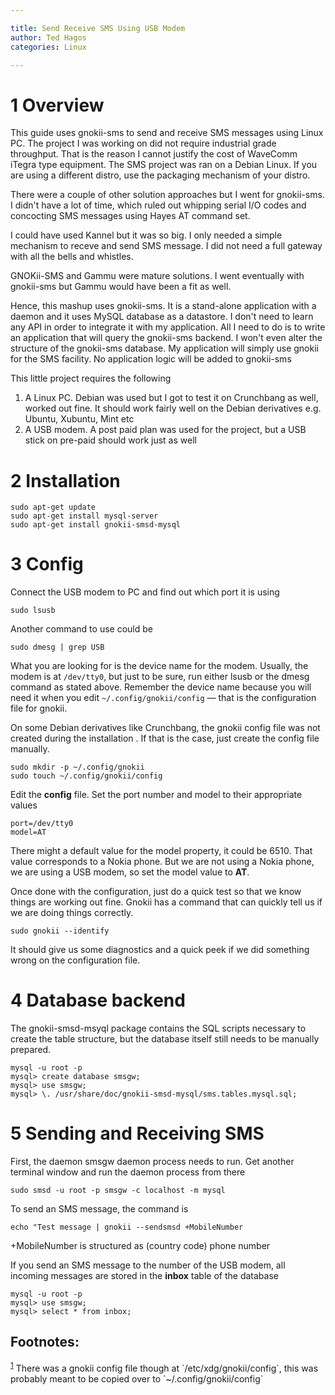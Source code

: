 ```yaml
---

title: Send Receive SMS Using USB Modem
author: Ted Hagos
categories: Linux

---
```



# 1 Overview

This guide uses gnokii-sms to send and receive SMS messages using Linux PC. The project I was working on did not require industrial grade throughput. That is the reason I cannot justify the cost of WaveComm iTegra type equipment. The SMS project was ran on a Debian Linux. If you are using a different distro, use the packaging mechanism of your distro.

There were a couple of other solution approaches but I went for gnokii-sms. I didn't have a lot of time, which ruled out whipping serial I/O codes and concocting SMS messages using Hayes AT command set.

I could have used Kannel but it was so big. I only needed a simple mechanism to receve and send SMS message. I did not need a full gateway with all the bells and whistles.

GNOKii-SMS and Gammu were mature solutions. I went eventually with gnokii-sms but Gammu would have been a fit as well.

Hence, this mashup uses gnokii-sms. It is a stand-alone application with a daemon and it uses MySQL database as a datastore. I don't need to learn any API in order to integrate it with my application. All I need to do is to write an application that will query the gnokii-sms backend. I won't even alter the structure of the gnokii-sms database. My application will simply use gnokii for the SMS facility. No application logic will be added to gnokii-sms

This little project requires the following

1.  A Linux PC. Debian was used but I got to test it on Crunchbang as well, worked out fine. It should work fairly well on the Debian derivatives e.g. Ubuntu, Xubuntu, Mint etc
2.  A USB modem. A post paid plan was used for the project, but a USB stick on pre-paid should work just as well

# 2 Installation

`sudo apt-get update`  
`sudo apt-get install mysql-server`  
`sudo apt-get install gnokii-smsd-mysql`

# 3 Config

Connect the USB modem to PC and find out which port it is using

`sudo lsusb`

Another command to use could be

`sudo dmesg | grep USB`

What you are looking for is the device name for the modem. Usually, the modem is at `/dev/tty0`, but just to be sure, run either lsusb or the dmesg command as stated above. Remember the device name because you will need it when you edit `~/.config/gnokii/config` &#x2014; that is the configuration file for gnokii. 

On some Debian derivatives like Crunchbang, the gnokii config file was not created during the installation . If that is the case, just create the config file manually.

`sudo mkdir -p ~/.config/gnokii`  
`sudo touch ~/.config/gnokii/config`

Edit the **config** file. Set the port number and model to their appropriate values

    port=/dev/tty0
    model=AT

There might a default value for the model property, it could be 6510. That value corresponds to a Nokia phone. But we are not using a Nokia phone, we are using a USB modem, so set the model value to **AT**.

Once done with the configuration, just do a quick test so that we know things are working out fine. Gnokii has a command that can quickly tell us if we are doing things correctly.

`sudo gnokii --identify`

It should give us some diagnostics and a quick peek if we did something wrong on the configuration file.

# 4 Database backend

The gnokii-smsd-msyql package contains the SQL scripts necessary to create the table structure, but the database itself still needs to be manually prepared. 

`mysql -u root -p`  
`mysql> create database smsgw;`  
`mysql> use smsgw;`  
`mysql> \. /usr/share/doc/gnokii-smsd-mysql/sms.tables.mysql.sql;`

# 5 Sending and Receiving SMS

First, the daemon smsgw daemon process needs to run. Get another terminal window and run the daemon process from there

`sudo smsd -u root -p smsgw -c localhost -m mysql`

To send an SMS message, the command is

`echo "Test message | gnokii --sendsmsd +MobileNumber`

+MobileNumber is structured as <span class="underline">(country code) phone number</span>

If you send an SMS message to the number of the USB modem, all incoming messages are stored in the **inbox** table of the database

`mysql -u root -p`  
`mysql> use smsgw;`  
`mysql> select * from inbox;`


<div id="footnotes">
<h2 class="footnotes">Footnotes: </h2>
<div id="text-footnotes">

<div class="footdef"><sup><a id="fn.1" name="fn.1" class="footnum" href="#fnr.1">1</a></sup> There was a gnokii config file though at `/etc/xdg/gnokii/config`, this
was probably meant to be copied over to `~/.config/gnokii/config`</div>


</div>
</div>

